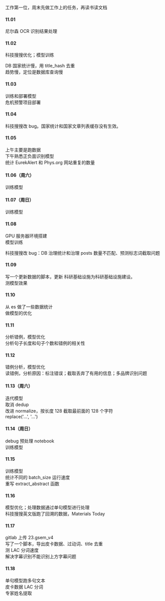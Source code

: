
工作第一位，周末先做工作上的任务，再读书读文档  

#### 11.01  

尼尔森 OCR 识别结果处理    


#### 11.02  

科技搜搜优化；模型训练  

DB 国家统计慢，用 title_hash 去重  
趋势慢，定位是数据库查询慢    


#### 11.03  

训练和部署模型  
危机预警项目部署  


#### 11.04  

科技搜搜改 bug。国家统计和国家文章列表缓存没有生效。  


#### 11.05  

上午主要是跑数据  
下午熟悉正负面识别模型  
统计 EurekAlert 和 Phys.org 网站重复的数量  


#### 11.06（周六）

训练模型  


#### 11.07（周日）

训练模型  


#### 11.08  

GPU 服务器环境搭建  
模型训练  

科技搜搜改 bug：DB 治理统计和治理 posts 数量不匹配、预测标志词截取问题  


#### 11.09  

写一个更新数据的脚本，更新 科研基础设施为科研基础设施建设。  
测模型效果  


#### 11.10  

从 es 做了一些数据统计  
做模型的优化  


#### 11.11  

分析错例，模型优化  
分析句子长度和句子个数和错例的相关性  


#### 11.12  

错例分析，模型优化  
读错例，分析原因：标注错误；截取丢弃了有用的信息；多品牌识别问题  


#### 11.13（周六）  

迭代模型  
取消 dedup  
改进 normalize，按长度 128 截取最前面的 128 个字符  
replace('...', '…')  


#### 11.14（周日）  

debug 预处理 notebook  
训练模型  


#### 11.15  

训练模型  
统计不同的 batch_size 运行速度  
重写 extract_abstract 函数  


#### 11.16  

模型优化；处理数据通过单句模型进行处理  
科技搜搜英文版跑了回溯的数据，Materials Today    


#### 11.17  

gitlab 上传 23.gsem_v4  
写了一个脚本，导出皮卡数据、过动词、title 去重  
测 LAC 分词速度  
解决字幕识别不能识别上方字幕问题  


#### 11.18  

单句模型跑多句文本  
皮卡数据 LAC 分词  
专家姓名提取  
















